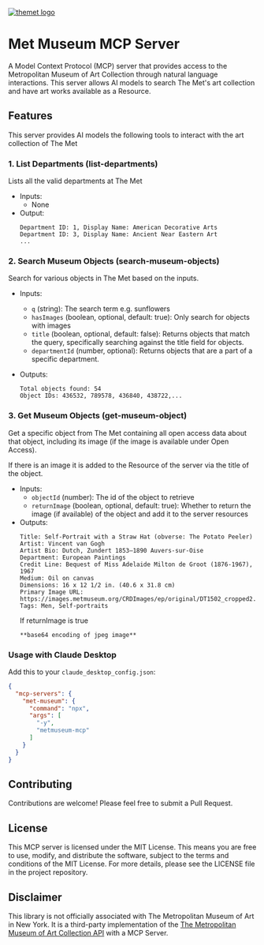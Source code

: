 [![themet logo](https://upload.wikimedia.org/wikipedia/commons/thumb/7/73/The_Metropolitan_Museum_of_Art_Logo.svg/250px-The_Metropolitan_Museum_of_Art_Logo.svg.png)](https://www.metmuseum.org/)

# Met Museum MCP Server

A Model Context Protocol (MCP) server that provides access to the Metropolitan Museum of Art Collection through natural language interactions. This server allows AI models to search The Met's art collection and have art works available as a Resource.

## Features

This server provides AI models the following tools to interact with the art collection of The Met

### 1. List Departments (list-departments)

Lists all the valid departments at The Met

- Inputs:
  - None
- Output:
  ```
  Department ID: 1, Display Name: American Decorative Arts
  Department ID: 3, Display Name: Ancient Near Eastern Art
  ...
  ```

### 2. Search Museum Objects (search-museum-objects)

Search for various objects in The Met based on the inputs.

- Inputs:
  - `q` (string): The search term e.g. sunflowers
  - `hasImages` (boolean, optional, default: true): Only search for objects with images
  - `title` (boolean, optional, default: false): Returns objects that match the query, specifically searching against the title field for objects.
  - `departmentId` (number, optional): Returns objects that are a part of a specific department.
- Outputs:

  ```
  Total objects found: 54
  Object IDs: 436532, 789578, 436840, 438722,...
  ```

### 3. Get Museum Objects (get-museum-object)

Get a specific object from The Met containing all open access data about that object, including its image (if the image is available under Open Access).

If there is an image it is added to the Resource of the server via the title of the object.

- Inputs:
  - `objectId` (number): The id of the object to retrieve
  - `returnImage` (boolean, optional, default: true): Whether to return the image (if available) of the object and add it to the server resources
- Outputs:
  ```
  Title: Self-Portrait with a Straw Hat (obverse: The Potato Peeler)
  Artist: Vincent van Gogh
  Artist Bio: Dutch, Zundert 1853–1890 Auvers-sur-Oise
  Department: European Paintings
  Credit Line: Bequest of Miss Adelaide Milton de Groot (1876-1967), 1967
  Medium: Oil on canvas
  Dimensions: 16 x 12 1/2 in. (40.6 x 31.8 cm)
  Primary Image URL: https://images.metmuseum.org/CRDImages/ep/original/DT1502_cropped2.jpg
  Tags: Men, Self-portraits
  ```
  If returnImage is true
  ```
  **base64 encoding of jpeg image**
  ```

### Usage with Claude Desktop

Add this to your `claude_desktop_config.json`:

```json
{
  "mcp-servers": {
    "met-museum": {
      "command": "npx",
      "args": [
        "-y",
        "metmuseum-mcp"
      ]
    }
  }
}
```

## Contributing

Contributions are welcome! Please feel free to submit a Pull Request.

## License

This MCP server is licensed under the MIT License. This means you are free to use, modify, and distribute the software, subject to the terms and conditions of the MIT License. For more details, please see the LICENSE file in the project repository.

## Disclaimer

This library is not officially associated with The Metropolitan Museum of Art in New York. It is a third-party implementation of the [The Metropolitan Museum of Art Collection API](https://metmuseum.github.io/) with a MCP Server.
